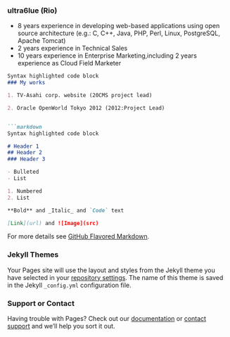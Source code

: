 ### ultra6lue (Rio)

- 8 years experience in developing web-based applications using open source architecture
  (e.g.: C, C++, Java, PHP, Perl, Linux, PostgreSQL, Apache Tomcat)
- 2 years experience in Technical Sales
- 10 years experience in Enterprise Marketing,including 2 years experience as Cloud Field Marketer

```markdown
Syntax highlighted code block
### My works

1. TV-Asahi corp. website (20CMS project lead)

2. Oracle OpenWorld Tokyo 2012 (2012:Project Lead)


```markdown
Syntax highlighted code block

# Header 1
## Header 2
### Header 3

- Bulleted
- List

1. Numbered
2. List

**Bold** and _Italic_ and `Code` text

[Link](url) and ![Image](src)
```

For more details see [GitHub Flavored Markdown](https://guides.github.com/features/mastering-markdown/).

### Jekyll Themes

Your Pages site will use the layout and styles from the Jekyll theme you have selected in your [repository settings](https://github.com/ultra6lue/ultra6lue.github.io/settings). The name of this theme is saved in the Jekyll `_config.yml` configuration file.

### Support or Contact

Having trouble with Pages? Check out our [documentation](https://help.github.com/categories/github-pages-basics/) or [contact support](https://github.com/contact) and we’ll help you sort it out.
